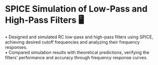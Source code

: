 # SPICE Simulation of Low-Pass and High-Pass Filters 🖥️

• Designed and simulated RC low-pass and high-pass filters using SPICE, achieving desired cutoff frequencies and
analyzing their frequency responses.<br/>
• Compared simulation results with theoretical predictions, verifying the filters’ performance and accuracy through
frequency response curves.<br/>
